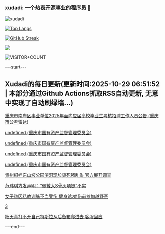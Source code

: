 ### xudadi: 一个热衷开源事业的程序员 👋

![xudadi](https://github-readme-stats-git-masterorgs-github-readme-stats-team.vercel.app/api?username=xudadi)

[![Top Langs](https://github-readme-stats.vercel.app/api/top-langs/?username=xudadi)](https://github.com/anuraghazra/github-readme-stats)

[![GitHub Streak](https://streak-stats.demolab.com?user=xudadi&locale=zh_Hans)](https://git.io/streak-stats)

![](https://raw.githubusercontent.com/xudadi/xudadi/main/assets/github-contribution-grid-snake.svg)

![VISITOR+COUNT](https://komarev.com/ghpvc/?username=xudadi&label=VISITOR+COUNT)


---start---

## Xudadi的每日更新(更新时间:2025-10-29 06:51:52 | 本部分通过Github Actions抓取RSS自动更新, 无意中实现了自动刷绿墙...)

[重庆市南岸区事业单位2025年面向应届高校毕业生考核招聘工作人员公告 (重庆市公考雷达)](https://www.gongkaoleida.com/article/2667143)

[undefined (重庆市国有资产监督管理委员会)](https://dadilab.github.io/feeds/all.xml)

[undefined (重庆市国有资产监督管理委员会)](https://dadilab.github.io/feeds/all.xml)

[undefined (重庆市国有资产监督管理委员会)](https://dadilab.github.io/feeds/all.xml)

[undefined (重庆市国有资产监督管理委员会)](https://dadilab.github.io/feeds/all.xml)

[贵州桐梓东山坡公园溶洞现垃圾死猪乱象 官方展开调查](https://m.163.com/news/article/KD06OGF805345ARG.html)

[范玮琪方发声明：“佩戴大S骨灰项链”不实](https://m.163.com/news/article/KD05NINH05345ARG.html)

[女子称因私教训练不当受伤 健身馆:她伤前参加越野赛](https://m.163.com/news/article/KD00TCNJ051492T3.html)

[3](https://m.163.com/touch/news/sub/domestic)

[杨天真打不开自己特斯拉从后备箱爬进去 客服回应](https://m.163.com/news/article/KCVVIMN0053469LG.html)

---end---
